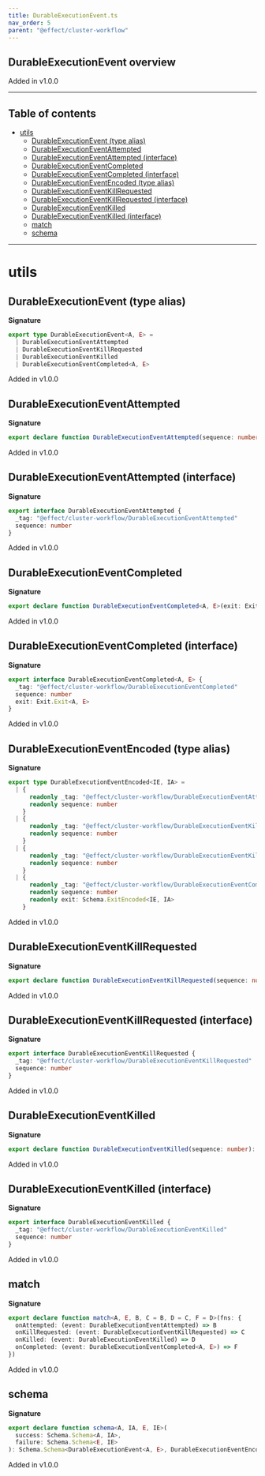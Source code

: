 ```yaml
---
title: DurableExecutionEvent.ts
nav_order: 5
parent: "@effect/cluster-workflow"
---
```


## DurableExecutionEvent overview

Added in v1.0.0

---

<h2 class="text-delta">Table of contents</h2>

- [utils](#utils)
  - [DurableExecutionEvent (type alias)](#durableexecutionevent-type-alias)
  - [DurableExecutionEventAttempted](#durableexecutioneventattempted)
  - [DurableExecutionEventAttempted (interface)](#durableexecutioneventattempted-interface)
  - [DurableExecutionEventCompleted](#durableexecutioneventcompleted)
  - [DurableExecutionEventCompleted (interface)](#durableexecutioneventcompleted-interface)
  - [DurableExecutionEventEncoded (type alias)](#durableexecutioneventencoded-type-alias)
  - [DurableExecutionEventKillRequested](#durableexecutioneventkillrequested)
  - [DurableExecutionEventKillRequested (interface)](#durableexecutioneventkillrequested-interface)
  - [DurableExecutionEventKilled](#durableexecutioneventkilled)
  - [DurableExecutionEventKilled (interface)](#durableexecutioneventkilled-interface)
  - [match](#match)
  - [schema](#schema)

---

# utils

## DurableExecutionEvent (type alias)

**Signature**

```ts
export type DurableExecutionEvent<A, E> =
  | DurableExecutionEventAttempted
  | DurableExecutionEventKillRequested
  | DurableExecutionEventKilled
  | DurableExecutionEventCompleted<A, E>
```

Added in v1.0.0

## DurableExecutionEventAttempted

**Signature**

```ts
export declare function DurableExecutionEventAttempted(sequence: number): DurableExecutionEvent<never, never>
```

Added in v1.0.0

## DurableExecutionEventAttempted (interface)

**Signature**

```ts
export interface DurableExecutionEventAttempted {
  _tag: "@effect/cluster-workflow/DurableExecutionEventAttempted"
  sequence: number
}
```

Added in v1.0.0

## DurableExecutionEventCompleted

**Signature**

```ts
export declare function DurableExecutionEventCompleted<A, E>(exit: Exit.Exit<A, E>)
```

Added in v1.0.0

## DurableExecutionEventCompleted (interface)

**Signature**

```ts
export interface DurableExecutionEventCompleted<A, E> {
  _tag: "@effect/cluster-workflow/DurableExecutionEventCompleted"
  sequence: number
  exit: Exit.Exit<A, E>
}
```

Added in v1.0.0

## DurableExecutionEventEncoded (type alias)

**Signature**

```ts
export type DurableExecutionEventEncoded<IE, IA> =
  | {
      readonly _tag: "@effect/cluster-workflow/DurableExecutionEventAttempted"
      readonly sequence: number
    }
  | {
      readonly _tag: "@effect/cluster-workflow/DurableExecutionEventKillRequested"
      readonly sequence: number
    }
  | {
      readonly _tag: "@effect/cluster-workflow/DurableExecutionEventKilled"
      readonly sequence: number
    }
  | {
      readonly _tag: "@effect/cluster-workflow/DurableExecutionEventCompleted"
      readonly sequence: number
      readonly exit: Schema.ExitEncoded<IE, IA>
    }
```

Added in v1.0.0

## DurableExecutionEventKillRequested

**Signature**

```ts
export declare function DurableExecutionEventKillRequested(sequence: number): DurableExecutionEvent<never, never>
```

Added in v1.0.0

## DurableExecutionEventKillRequested (interface)

**Signature**

```ts
export interface DurableExecutionEventKillRequested {
  _tag: "@effect/cluster-workflow/DurableExecutionEventKillRequested"
  sequence: number
}
```

Added in v1.0.0

## DurableExecutionEventKilled

**Signature**

```ts
export declare function DurableExecutionEventKilled(sequence: number): DurableExecutionEvent<never, never>
```

Added in v1.0.0

## DurableExecutionEventKilled (interface)

**Signature**

```ts
export interface DurableExecutionEventKilled {
  _tag: "@effect/cluster-workflow/DurableExecutionEventKilled"
  sequence: number
}
```

Added in v1.0.0

## match

**Signature**

```ts
export declare function match<A, E, B, C = B, D = C, F = D>(fns: {
  onAttempted: (event: DurableExecutionEventAttempted) => B
  onKillRequested: (event: DurableExecutionEventKillRequested) => C
  onKilled: (event: DurableExecutionEventKilled) => D
  onCompleted: (event: DurableExecutionEventCompleted<A, E>) => F
})
```

Added in v1.0.0

## schema

**Signature**

```ts
export declare function schema<A, IA, E, IE>(
  success: Schema.Schema<A, IA>,
  failure: Schema.Schema<E, IE>
): Schema.Schema<DurableExecutionEvent<A, E>, DurableExecutionEventEncoded<IA, IE>>
```

Added in v1.0.0
